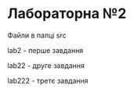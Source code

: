 # Лабораторна №2
Файли в папці src

lab2 - перше завдання

lab22 - друге завдання

lab222 - третє завдання